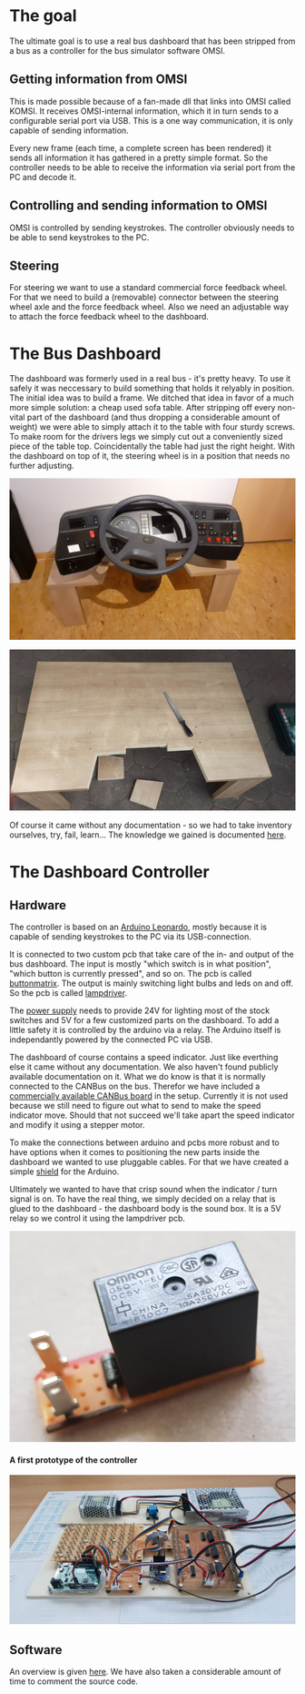 # The goal

The ultimate goal is to use a real bus dashboard that has been stripped from a bus as a controller for the bus simulator software OMSI.

## Getting information from OMSI

This is made possible because of a fan-made dll that links into OMSI called KOMSI. It receives OMSI-internal information, which it in turn sends to a configurable serial port via USB. This is a one way communication, it is only capable of sending information.

Every new frame (each time, a complete screen has been rendered) it sends all information it has gathered in a pretty simple format. So the controller needs to be able to receive the information via serial port from the PC and decode it.

## Controlling and sending information to OMSI

OMSI is controlled by sending keystrokes. The controller obviously needs to be able to send keystrokes to the PC.

## Steering

For steering we want to use a standard commercial force feedback wheel. For that we need to build a (removable) connector between the steering wheel axle and the force feedback wheel. Also we need an adjustable way to attach the force feedback wheel to the dashboard.

# The Bus Dashboard

The dashboard was formerly used in a real bus - it's pretty heavy. To use it safely it was neccessary to build something that holds it relyably in position. The initial idea was to build a frame. We ditched that idea in favor of a much more simple solution: a cheap used sofa table. After stripping off every non-vital part of the dashboard (and thus dropping a considerable amount of weight) we were able to simply attach it to the table with four sturdy screws. To make room for the drivers legs we simply cut out a conveniently sized piece of the table top. Coincidentally the table had just the right height. With the dashboard on top of it, the steering wheel is in a position that needs no further adjusting.

![dashboard mounted on a sofa table](dashboard/images/dashboard_mounted.jpg)

![violated sofa table](dashboard/images/sofa_table.jpg)

Of course it came without any documentation - so we had to take inventory ourselves, try, fail, learn... The knowledge we gained is documented [here](dashboard/dashboard.md).

# The Dashboard Controller

## Hardware

The controller is based on an [Arduino Leonardo](https://www.arduino.cc/en/Main/Arduino_BoardLeonardo), mostly because it is capable of sending keystrokes to the PC via its USB-connection.

It is connected to two custom pcb that take care of the in- and output of the bus dashboard. The input is mostly "which switch is in what position", "which button is currently pressed", and so on. The pcb is called [buttonmatrix](buttonmatrix/buttonmatrix.md). The output is mainly switching light bulbs and leds on and off. So the pcb is called [lampdriver](lampdriver/lampdriver.md).

The [power supply](powersupply/powersupply.md) needs to provide 24V for lighting most of the stock switches and 5V for a few customized parts on the dashboard. To add a little safety it is controlled by the arduino via a relay. The Arduino itself is independantly powered by the connected PC via USB.

The dashboard of course contains a speed indicator. Just like everthing else it came without any documentation. We also haven't found publicly available documentation on it. What we do know is that it is normally connected to the CANBus on the bus. Therefor we have included a [commercially available CANBus board](https://joy-it.net/en/products/SBC-CAN01) in the setup. Currently it is not used because we still need to figure out what to send to make the speed indicator move. Should that not succeed we'll take apart the speed indicator and modify it using a stepper motor.

To make the connections between arduino and pcbs more robust and to have options when it comes to positioning the new parts inside the dashboard we wanted to use pluggable cables. For that we have created a simple [shield](shield/shield.md) for the Arduino.

Ultimately we wanted to have that crisp sound when the indicator / turn signal is on. To have the real thing, we simply decided on a relay that is glued to the dashboard - the dashboard body is the sound box. It is a 5V relay so we control it using the lampdriver pcb.

![relay for indicator / turn signal sound](dashboard/images/indicator_relay.png)


#### A first prototype of the controller
![first prototype](dashboard/images/first_prototype.jpg)

## Software

An overview is given [here](code/code.md). We have also taken a considerable amount of time to comment the source code. 